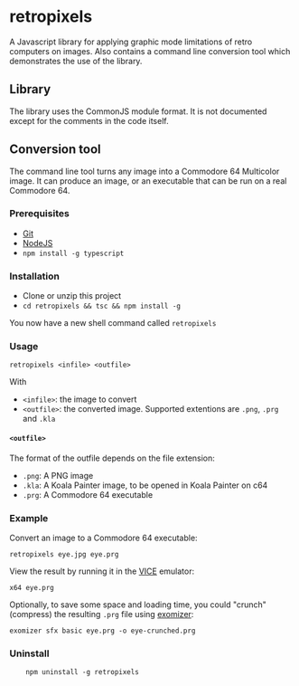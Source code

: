 # retropixels

A Javascript library for applying graphic mode limitations of retro computers on images.
Also contains a command line conversion tool which demonstrates the use of the library.

## Library

The library uses the CommonJS module format. It is not documented except for the comments in the code itself.

## Conversion tool

The command line tool turns any image into a Commodore 64 Multicolor image. 
It can produce an image, or an executable that can be run on a real Commodore 64.

### Prerequisites

- [Git](https://git-scm.com)
- [NodeJS](https://nodejs.org)
- ```npm install -g typescript```

### Installation
- Clone or unzip this project
- ```cd retropixels && tsc && npm install -g```
    
You now have a new shell command called ```retropixels```  
  
### Usage

    retropixels <infile> <outfile>

With

- ```<infile>```: the image to convert
- ```<outfile>```: the converted image. Supported extentions are ```.png```, ```.prg``` and ```.kla```

#### ```<outfile>```

The format of the outfile depends on the file extension:

- ```.png```: A PNG image
- ```.kla```: A Koala Painter image, to be opened in Koala Painter on c64
- ```.prg```: A Commodore 64 executable

### Example

Convert an image to a Commodore 64 executable:

    retropixels eye.jpg eye.prg
    
View the result by running it in the [VICE](http://vice-emu.sourceforge.net) emulator:
    
    x64 eye.prg
    
Optionally, to save some space and loading time, you could "crunch" (compress) the resulting ```.prg``` file using [exomizer](https://bitbucket.org/magli143/exomizer/wiki/Home):

    exomizer sfx basic eye.prg -o eye-crunched.prg


### Uninstall

        npm uninstall -g retropixels
